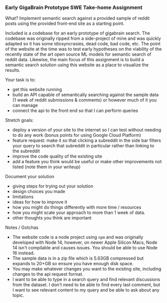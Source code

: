 ### Early GigaBrain Prototype SWE Take-home Assignment

What?
Implement semantic search against a provided sample of reddit posts using the provided front-end site as a starting point.

Included is a codebase for an early prototype of gigabrain search. The codebase was originally ripped from a side-project of mine and was quickly adapted so it has some idiosyncrasies, dead code, bad code, etc.
The point of the website at the time was to test early hypotheses on the viability of the recently state of the art open source ML models for semantic search of reddit data.
Likewise, the main focus of this assignment is to build a semantic search solution using this website as a place to visualize the results.

Your task is to:
- get this website running
- build an API capable of semantically searching against the sample data (1 week of reddit submissions & comments) or however much of it you can manage
- connect the api to the front end so that I can perform queries

Stretch goals:
- deploy a version of your site to the internet so I can test without needing to do any work (bonus points for using Google Cloud Platform)
- feature request: make it so that clicking a subreddit in the side bar filters your query to search that subreddit in particular rather than linking to the subreddit
- improve the code quality of the existing site
- add a feature you think would be useful or make other improvements not listed (note them in your writeup)


Document your solution 
- giving steps for trying out your solution
- design choices you made
- limitations
- ideas for how to improve it
- how you might do things differently with more time / resources
- how you might scale your approach to more than 1 week of data.
- other thoughts you think are important

Notes / Gotchas
- The website code is a node project using `npm` and was originally developed with Node 14, however, on newer Apple Silicon Macs, Node 14 isn't compilable and causes issues. You should be able to use Node 16 instead.
- The sample data is in a zip file which is 5.63GB compressed but expands to 20+GB so ensure you have enough disk space.
- You may make whatever changes you want to the existing site, including changes to the api request format.
- I want to be able to type in a search query and find relevant discussions from the dataset. I don't need to be able to find every last comment, but I want to see relevant content to my query and be able to ask about any topic.
